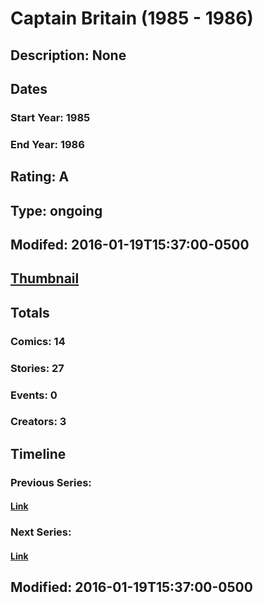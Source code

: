 # Captain Britain (1985 - 1986)
## Description: None
## Dates
### Start Year: 1985
### End Year: 1986
## Rating: A
## Type: ongoing
## Modifed: 2016-01-19T15:37:00-0500
## [Thumbnail](http://i.annihil.us/u/prod/marvel/i/mg/a/50/569e9e5f350fd.jpg)
## Totals
### Comics: 14
### Stories: 27
### Events: 0
### Creators: 3
## Timeline
### Previous Series: 
#### [Link]()
### Next Series: 
#### [Link]()
## Modified: 2016-01-19T15:37:00-0500